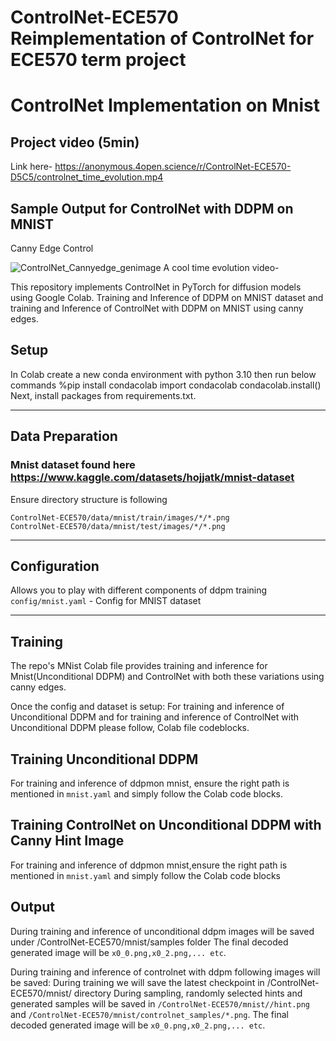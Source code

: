 # ControlNet-ECE570 Reimplementation of ControlNet for ECE570 term project

ControlNet Implementation on Mnist
========
## Project video (5min)
Link here- https://anonymous.4open.science/r/ControlNet-ECE570-D5C5/controlnet_time_evolution.mp4


## Sample Output for ControlNet with DDPM on MNIST
Canny Edge Control 

![ControlNet_Cannyedge_genimage](https://github.com/user-attachments/assets/7883b187-cc46-4171-bbb5-702c49e76c8e)
A cool time evolution video- 

This repository implements ControlNet in PyTorch for diffusion models using Google Colab. 
Training and Inference of DDPM on MNIST dataset and training and Inference of ControlNet with DDPM on MNIST using canny edges.

## Setup
In Colab create a new conda environment with python 3.10 then run below commands
%pip install condacolab
import condacolab
condacolab.install()
Next, install packages from requirements.txt.
___  
## Data Preparation
### Mnist dataset found here https://www.kaggle.com/datasets/hojjatk/mnist-dataset
Ensure directory structure is following
```
ControlNet-ECE570/data/mnist/train/images/*/*.png
ControlNet-ECE570/data/mnist/test/images/*/*.png
```
---
## Configuration
 Allows you to play with different components of ddpm training
 ```config/mnist.yaml``` - Config for MNIST dataset
___  
## Training
The repo's MNist Colab file provides training and inference for Mnist(Unconditional DDPM) and ControlNet with both these variations using canny edges.

Once the config and dataset is setup:
For training and inference of Unconditional DDPM and for training and inference of ControlNet with Unconditional DDPM please follow, Colab file codeblocks.

## Training Unconditional DDPM
For training and inference of ddpmon mnist, ensure the right path is mentioned in `mnist.yaml` and simply follow the Colab code blocks.

## Training ControlNet on Unconditional DDPM with Canny Hint Image
For training and inference of ddpmon mnist,ensure the right path is mentioned in `mnist.yaml` and simply follow the Colab code blocks

## Output
During training and inference of unconditional ddpm images will be saved under /ControlNet-ECE570/mnist/samples folder
The final decoded generated image will be `x0_0.png,x0_2.png,... etc`.

During training and inference of controlnet with ddpm following images will be saved:
 During training we will save the latest checkpoint in /ControlNet-ECE570/mnist/ directory
During sampling, randomly selected hints and generated samples will be saved in ```/ControlNet-ECE570/mnist//hint.png``` and  ```/ControlNet-ECE570/mnist/controlnet_samples/*.png```. The final decoded generated image will be `x0_0.png,x0_2.png,... etc`.
